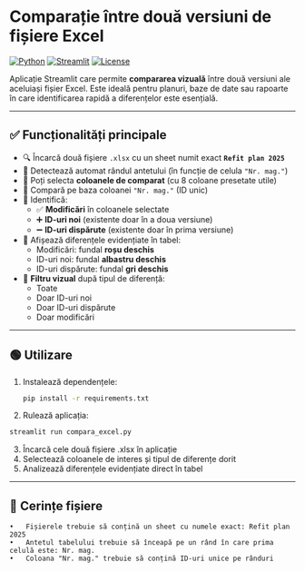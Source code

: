 # Comparație între două versiuni de fișiere Excel

[![Python](https://img.shields.io/badge/Python-3.9%2B-blue?logo=python)](https://www.python.org/)
[![Streamlit](https://img.shields.io/badge/Streamlit-%E2%9C%A8%20App-red?logo=streamlit)](https://streamlit.io/)
[![License](https://img.shields.io/badge/License-MIT-green)](LICENSE)

Aplicație Streamlit care permite **compararea vizuală** între două versiuni ale aceluiași fișier Excel. Este ideală pentru planuri, baze de date sau rapoarte în care identificarea rapidă a diferențelor este esențială.

---

## ✅ Funcționalități principale

- 🔍 Încarcă două fișiere `.xlsx` cu un sheet numit exact **`Refit plan 2025`**
- 🔑 Detectează automat rândul antetului (în funcție de celula `"Nr. mag."`)
- 🧩 Poți selecta **coloanele de comparat** (cu 8 coloane presetate utile)
- 🔁 Compară pe baza coloanei `"Nr. mag."` (ID unic)
- 🚨 Identifică:
  - ✅ **Modificări** în coloanele selectate
  - ➕ **ID-uri noi** (existente doar în a doua versiune)
  - ➖ **ID-uri dispărute** (existente doar în prima versiune)
- 🎨 Afișează diferențele evidențiate în tabel:
  - Modificări: fundal **roșu deschis**
  - ID-uri noi: fundal **albastru deschis**
  - ID-uri dispărute: fundal **gri deschis**
- 📂 **Filtru vizual** după tipul de diferență:
  - Toate
  - Doar ID-uri noi
  - Doar ID-uri dispărute
  - Doar modificări

---

## 🟢 Utilizare

1. Instalează dependențele:
   ```bash
   pip install -r requirements.txt
    ```
2.	Rulează aplicația:
   ```bash
   streamlit run compara_excel.py
   ```

3.	Încarcă cele două fișiere .xlsx în aplicație
4.	Selectează coloanele de interes și tipul de diferențe dorit
5.	Analizează diferențele evidențiate direct în tabel

---

## 📝 Cerințe fișiere
	•	Fișierele trebuie să conțină un sheet cu numele exact: Refit plan 2025
	•	Antetul tabelului trebuie să înceapă pe un rând în care prima celulă este: Nr. mag.
	•	Coloana "Nr. mag." trebuie să conțină ID-uri unice pe rânduri